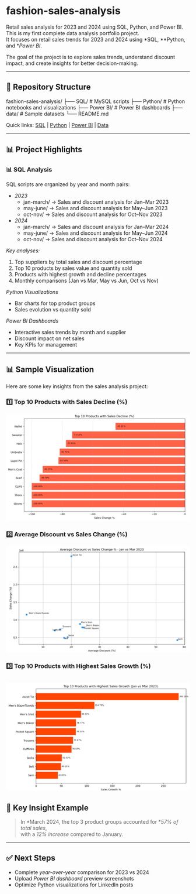 # fashion-sales-analysis
Retail sales analysis for 2023 and 2024 using SQL, Python, and Power BI.
This is my first complete data analysis portfolio project.  
It focuses on retail sales trends for 2023 and 2024 using *SQL, **Python, and **Power BI*.

The goal of the project is to explore sales trends, understand discount impact, and create insights for better decision-making.

---

## 📂 Repository Structure

fashion-sales-analysis/
├── SQL/          # MySQL scripts
├── Python/       # Python notebooks and visualizations
├── Power BI/     # Power BI dashboards
├── data/         # Sample datasets
└── README.md

Quick links: [SQL](./SQL) | [Python](./Python) | [Power BI](./PowerBI) | [Data](./data)

---

## 📊 Project Highlights

### 📊 SQL Analysis
SQL scripts are organized by year and month pairs:

- *2023*
  - jan-march/ → Sales and discount analysis for Jan–Mar 2023
  - may-june/ → Sales and discount analysis for May–Jun 2023
  - oct-nov/ → Sales and discount analysis for Oct–Nov 2023
- *2024*
  - jan-march/ → Sales and discount analysis for Jan–Mar 2024
  - may-june/ → Sales and discount analysis for May–Jun 2024
  - oct-nov/ → Sales and discount analysis for Oct–Nov 2024

*Key analyses:*
1. Top suppliers by total sales and discount percentage  
2. Top 10 products by sales value and quantity sold  
3. Products with highest growth and decline percentages  
4. Monthly comparisons (Jan vs Mar, May vs Jun, Oct vs Nov)  

*Python Visualizations*
- Bar charts for top product groups  
- Sales evolution vs quantity sold  

*Power BI Dashboards*
- Interactive sales trends by month and supplier  
- Discount impact on net sales  
- Key KPIs for management  

---

## 📊 Sample Visualization

Here are some key insights from the sales analysis project:

### 1️⃣ Top 10 Products with Sales Decline (%)
![Sales Decline](https://raw.githubusercontent.com/rolland1986/fashion-sales-analysis/refs/heads/main/images/Top%2010%20Products%20with%20Sales%20Decline%20(%25)%202023.png)

### 2️⃣ Average Discount vs Sales Change (%)
![Discount vs Sales Change](https://raw.githubusercontent.com/rolland1986/fashion-sales-analysis/refs/heads/main/images/average%20discount%20vs%20sales%20change%20%25%20(Jan%20vs%20Mar%202023).png)

### 3️⃣ Top 10 Products with Highest Sales Growth (%)
![Sales Growth](https://raw.githubusercontent.com/rolland1986/fashion-sales-analysis/refs/heads/main/images/top%2010%20products%20with%20highest%20sales%20growth%20(Jan%20vs%20Mar%202023).png)
---

## 🔹 Key Insight Example

> In *March 2024, the top 3 product groups accounted for **57% of total sales*,  
> with a *12% increase* compared to January.

---

## ✅ Next Steps

- Complete *year-over-year* comparison for 2023 vs 2024  
- Upload *Power BI dashboard* preview screenshots  
- Optimize Python visualizations for LinkedIn posts
